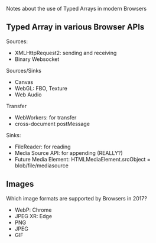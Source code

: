 
Notes about the use of Typed Arrays in modern Browsers


## Typed Array in various Browser APIs

Sources:
- XMLHttpRequest2: sending and receiving
- Binary Websocket

Sources/Sinks
- Canvas
- WebGL: FBO, Texture
- Web Audio

Transfer
- WebWorkers: for transfer
- cross-document postMessage 

Sinks:
- FileReader: for reading
- Media Source API: for appending (REALLY?)
- Future Media Element: HTMLMediaElement.srcObject = blob/file/mediasource

## Images

Which image formats are supported by Browsers in 2017?

- WebP: Chrome
- JPEG XR: Edge
- PNG
- JPEG
- GIF